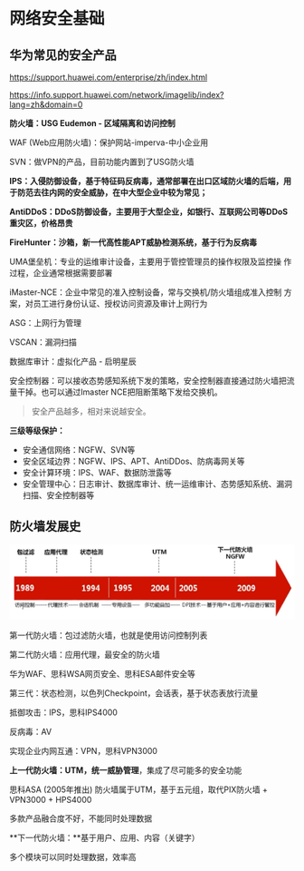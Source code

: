 # 网络安全基础

## 华为常见的安全产品

https://support.huawei.com/enterprise/zh/index.html

https://info.support.huawei.com/network/imagelib/index?lang=zh&domain=0

**防火墙：USG Eudemon - 区域隔离和访问控制**

WAF (Web应用防火墙)：保护网站-imperva-中小企业用

SVN：做VPN的产品，目前功能内置到了USG防火墙

**IPS：入侵防御设备，基于特征码反病毒，通常部署在出口区域防火墙的后端，用于防范去往内网的安全威胁，在中大型企业中较为常见；**

**AntiDDoS：DDoS防御设备，主要用于大型企业，如银行、互联网公司等DDoS重灾区，价格昂贵**

**FireHunter：沙箱，新一代高性能APT威胁检测系统，基于行为反病毒**

UMA堡垒机：专业的运维审计设备，主要用于管控管理员的操作权限及监控操
作过程，企业通常根据需要部署

iMaster-NCE：企业中常见的准入控制设备，常与交换机/防火墙组成准入控制
方案，对员工进行身份认证、授权访问资源及审计上网行为

ASG：上网行为管理

VSCAN：漏洞扫描

数据库审计：虚拟化产品 - 启明星辰

安全控制器：可以接收态势感知系统下发的策略，安全控制器直接通过防火墙把流量干掉。也可以通过Imaster NCE把阻断策略下发给交换机。

> 安全产品越多，相对来说越安全。

**三级等级保护：**

- 安全通信网络：NGFW、SVN等
- 安全区域边界：NGFW、IPS、APT、AntiDDos、防病毒网关等
- 安全计算环境：IPS、WAF、数据防泄露等
- 安全管理中心：日志审计、数据库审计、统一运维审计、态势感知系统、漏洞扫描、安全控制器等



## 防火墙发展史

![image-20230923140553872](../images/dboj4wUTrhakvH1.png)

第一代防火墙：包过滤防火墙，也就是使用访问控制列表

第二代防火墙：应用代理，最安全的防火墙

华为WAF、思科WSA网页安全、思科ESA邮件安全等

第三代：状态检测，以色列Checkpoint，会话表，基于状态表放行流量



抵御攻击：IPS，思科IPS4000

反病毒：AV

实现企业内网互通：VPN，思科VPN3000



**上一代防火墙：UTM，统一威胁管理**，集成了尽可能多的安全功能

思科ASA (2005年推出) 防火墙属于UTM，基于五元组，取代PIX防火墙 + VPN3000 + HPS4000

多款产品融合度不好，不能同时处理数据

**下一代防火墙：**基于用户、应用、内容（关键字）

多个模块可以同时处理数据，效率高




